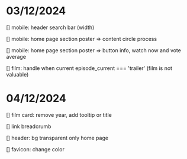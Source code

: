 # 03/12/2024

[] mobile: header search bar (width)

[] mobile: home page section poster => content circle process

[] mobile: home page section poster => button info, watch now and vote average

[] film: handle when current episode_current === 'trailer' (film is not valuable)

# 04/12/2024

[] film card: remove year, add tooltip or title

[] link breadcrumb

[] header: bg transparent only home page

[] favicon: change color
